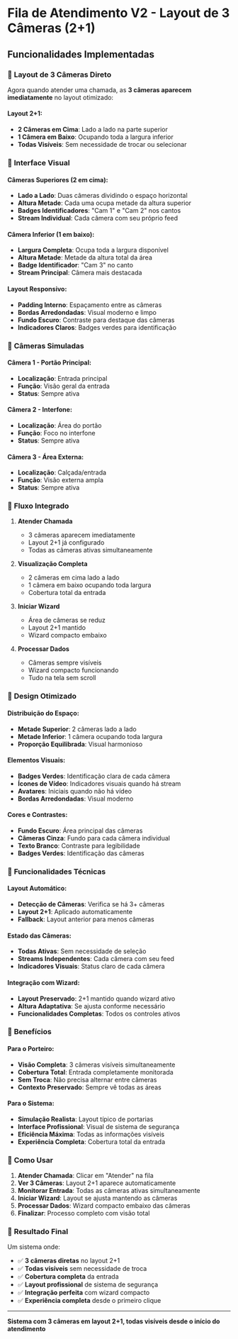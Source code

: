 # Fila de Atendimento V2 - Layout de 3 Câmeras (2+1)

## Funcionalidades Implementadas

### 🎥 **Layout de 3 Câmeras Direto**

Agora quando atender uma chamada, as **3 câmeras aparecem imediatamente** no layout otimizado:

#### **Layout 2+1:**
- **2 Câmeras em Cima**: Lado a lado na parte superior
- **1 Câmera em Baixo**: Ocupando toda a largura inferior
- **Todas Visíveis**: Sem necessidade de trocar ou selecionar

### 📱 **Interface Visual**

#### **Câmeras Superiores (2 em cima):**
- **Lado a Lado**: Duas câmeras dividindo o espaço horizontal
- **Altura Metade**: Cada uma ocupa metade da altura superior
- **Badges Identificadores**: "Cam 1" e "Cam 2" nos cantos
- **Stream Individual**: Cada câmera com seu próprio feed

#### **Câmera Inferior (1 em baixo):**
- **Largura Completa**: Ocupa toda a largura disponível
- **Altura Metade**: Metade da altura total da área
- **Badge Identificador**: "Cam 3" no canto
- **Stream Principal**: Câmera mais destacada

#### **Layout Responsivo:**
- **Padding Interno**: Espaçamento entre as câmeras
- **Bordas Arredondadas**: Visual moderno e limpo
- **Fundo Escuro**: Contraste para destaque das câmeras
- **Indicadores Claros**: Badges verdes para identificação

### 🎯 **Câmeras Simuladas**

#### **Câmera 1 - Portão Principal:**
- **Localização**: Entrada principal
- **Função**: Visão geral da entrada
- **Status**: Sempre ativa

#### **Câmera 2 - Interfone:**
- **Localização**: Área do portão
- **Função**: Foco no interfone
- **Status**: Sempre ativa

#### **Câmera 3 - Área Externa:**
- **Localização**: Calçada/entrada
- **Função**: Visão externa ampla
- **Status**: Sempre ativa

### 🔄 **Fluxo Integrado**

1. **Atender Chamada**
   - 3 câmeras aparecem imediatamente
   - Layout 2+1 já configurado
   - Todas as câmeras ativas simultaneamente

2. **Visualização Completa**
   - 2 câmeras em cima lado a lado
   - 1 câmera em baixo ocupando toda largura
   - Cobertura total da entrada

3. **Iniciar Wizard**
   - Área de câmeras se reduz
   - Layout 2+1 mantido
   - Wizard compacto embaixo

4. **Processar Dados**
   - Câmeras sempre visíveis
   - Wizard compacto funcionando
   - Tudo na tela sem scroll

### 🎨 **Design Otimizado**

#### **Distribuição do Espaço:**
- **Metade Superior**: 2 câmeras lado a lado
- **Metade Inferior**: 1 câmera ocupando toda largura
- **Proporção Equilibrada**: Visual harmonioso

#### **Elementos Visuais:**
- **Badges Verdes**: Identificação clara de cada câmera
- **Ícones de Vídeo**: Indicadores visuais quando há stream
- **Avatares**: Iniciais quando não há vídeo
- **Bordas Arredondadas**: Visual moderno

#### **Cores e Contrastes:**
- **Fundo Escuro**: Área principal das câmeras
- **Câmeras Cinza**: Fundo para cada câmera individual
- **Texto Branco**: Contraste para legibilidade
- **Badges Verdes**: Identificação das câmeras

### 🔧 **Funcionalidades Técnicas**

#### **Layout Automático:**
- **Detecção de Câmeras**: Verifica se há 3+ câmeras
- **Layout 2+1**: Aplicado automaticamente
- **Fallback**: Layout anterior para menos câmeras

#### **Estado das Câmeras:**
- **Todas Ativas**: Sem necessidade de seleção
- **Streams Independentes**: Cada câmera com seu feed
- **Indicadores Visuais**: Status claro de cada câmera

#### **Integração com Wizard:**
- **Layout Preservado**: 2+1 mantido quando wizard ativo
- **Altura Adaptativa**: Se ajusta conforme necessário
- **Funcionalidades Completas**: Todos os controles ativos

### 🎯 **Benefícios**

#### **Para o Porteiro:**
- **Visão Completa**: 3 câmeras visíveis simultaneamente
- **Cobertura Total**: Entrada completamente monitorada
- **Sem Troca**: Não precisa alternar entre câmeras
- **Contexto Preservado**: Sempre vê todas as áreas

#### **Para o Sistema:**
- **Simulação Realista**: Layout típico de portarias
- **Interface Profissional**: Visual de sistema de segurança
- **Eficiência Máxima**: Todas as informações visíveis
- **Experiência Completa**: Cobertura total da entrada

### 🚀 **Como Usar**

1. **Atender Chamada**: Clicar em "Atender" na fila
2. **Ver 3 Câmeras**: Layout 2+1 aparece automaticamente
3. **Monitorar Entrada**: Todas as câmeras ativas simultaneamente
4. **Iniciar Wizard**: Layout se ajusta mantendo as câmeras
5. **Processar Dados**: Wizard compacto embaixo das câmeras
6. **Finalizar**: Processo completo com visão total

### 🔄 **Resultado Final**

Um sistema onde:
- ✅ **3 câmeras diretas** no layout 2+1
- ✅ **Todas visíveis** sem necessidade de troca
- ✅ **Cobertura completa** da entrada
- ✅ **Layout profissional** de sistema de segurança
- ✅ **Integração perfeita** com wizard compacto
- ✅ **Experiência completa** desde o primeiro clique

---

**Sistema com 3 câmeras em layout 2+1, todas visíveis desde o início do atendimento**
